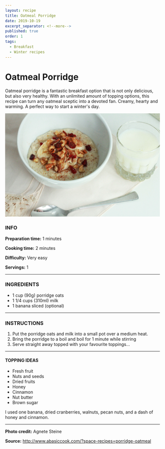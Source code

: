 ```yaml
---
layout: recipe
title: Oatmeal Porridge
date: 2019-10-19
excerpt_separator: <!--more-->
published: true
order: 1
tags:
  - Breakfast
  - Winter recipes
---
```


# Oatmeal Porridge

Oatmeal porridge is a fantastic breakfast option that is not only delicious, but also very healthy. With an unlimited amount of topping options, this recipe can turn any oatmeal sceptic into a devoted fan. Creamy, hearty and warming. A perfect way to start a winter's day.

<!--more-->

[![Porridge](/_uploads/IMG_0088copy2.jpg)](/_uploads/IMG_0088copy2.jpg)


### INFO

**Preparation time:** 1 minutes

**Cooking time:** 2 minutes

**Difficulty:** Very easy

**Servings:** 1

<hr>

### INGREDIENTS

- 1 cup (90g) porridge oats
- 1 1/4 cups (310ml) milk
- 1 banana sliced (optional)

<hr>

### INSTRUCTIONS

1.	Put the porridge oats and milk into a small pot over a medium heat.
2.	Bring the porridge to a boil and boil for 1 minute while stirring
3.	Serve straight away topped with your favourite toppings…

<hr>

#### TOPPING IDEAS

- Fresh fruit
- Nuts and seeds
- Dried fruits
- Honey
- Cinnamon
- Nut butter
- Brown sugar


I used one banana, dried cranberries, walnuts, pecan nuts, and a dash of honey and cinnamon.


<hr>

**Photo credit:** Agnete Steine

**Source:** http://www.abasiccook.com/?space-recipes=porridge-oatmeal
